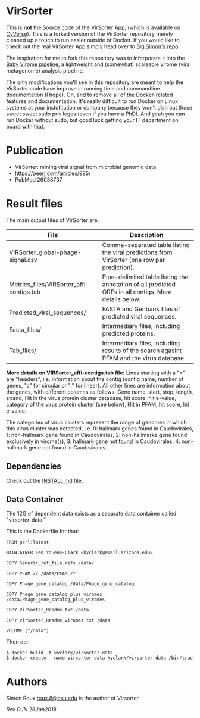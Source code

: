 # VirSorter

This is **not** the Source code of the VirSorter App, (which is available on [CyVerse](https://de.iplantcollaborative.org/de/)). This is a forked version of the VirSorter repository merely cleaned up a touch to run easier outside of Docker. If you would like to check out the real VirSorter App simply head over to [Big Simon's repo](https://github.com/simroux/VirSorter).

The inspiration for me to fork this repository was to inforporate it into the [Baby Virome pipeline](https://github.com/dnasko/baby_virome), a lightweight and (somewhat) scaleable virome (viral metagenome) analysis pipeline.

The only modifications you'll see in this repository are meant to help the VirSorter code base improve in running time and commandline documentation (I hope). Oh, and to remove all of the Docker-related features and documentation. It's really difficult to run Docker on Linux systems at your instutitution or company because they won't dish out those sweet sweet sudo privileges (even if you have a PhD). And yeah you can run Docker without sudo, but good luck getting your IT department on board with that.

# Publication

* VirSorter: mining viral signal from microbial genomic data
* https://peerj.com/articles/985/
* PubMed 26038737

# Result files
The main output files of VirSorter are:

| File                                     | Description                                                                                           |
| ---------------------------------------- | ----------------------------------------------------------------------------------------------------- |
| VIRSorter_global-phage-signal.csv        | Comma-separated table listing the viral predictions from VirSorter (one row per prediction).          |
| Metrics_files/VIRSorter_affi-contigs.tab | Pipe-delimited table listing the annotation of all predicted ORFs in all contigs. More details below. |
| Predicted_viral_sequences/               | FASTA and Genbank files of predicted viral sequences.                                                 |
| Fasta_files/                             | Intermediary files, including predicted proteins.                                                     |
| Tab_files/                               | Intermediary files, including results of the search agasint PFAM and the virus database.              |

**More details on VIRSorter_affi-contigs.tab file:** Lines starting with a ">" are "headers", i.e. information about the contig (contig name, number of genes, "c" for circular or "l" for linear). All other lines are information about the genes, with different columns as follows: Gene name, start, stop, length, strand, Hit in the virus protein cluster database, hit score, hit e-value, category of the virus protein cluster (see below), Hit in PFAM, hit score, hit e-value.

The categories of virus clusters represent the range of genomes in which this virus cluster was detected, i.e. 0: hallmark genes found in Caudovirales, 1: non-hallmark gene found in Caudovirales, 2: non-hallmarke gene found exclusively in virome(s), 3: hallmark gene not found in Caudovirales, 4: non-hallmark gene not found in Caudovirales.

## Dependencies

Check out the [INSTALL.md](https://github.com/dnasko/VirSorter/blob/master/INSTALL.md) file.

## Data Container

The 12G of dependent data exists as a separate data container 
called "virsorter-data."

This is the Dockerfile for that:

    FROM perl:latest

    MAINTAINER Ken Youens-Clark <kyclark@email.arizona.edu>

    COPY Generic_ref_file.refs /data/

    COPY PFAM_27 /data/PFAM_27

    COPY Phage_gene_catalog /data/Phage_gene_catalog

    COPY Phage_gene_catalog_plus_viromes /data/Phage_gene_catalog_plus_viromes

    COPY VirSorter_Readme.txt /data

    COPY VirSorter_Readme_viromes.txt /data

    VOLUME ["/data"]
  
Then do:

    $ docker build -t kyclark/virsorter-data .
    $ docker create --name virsorter-data kyclark/virsorter-data /bin/true

# Authors

Simon Roux <roux.8@osu.edu> is the author of Virsorter

*Rev DJN 26Jan2018*
